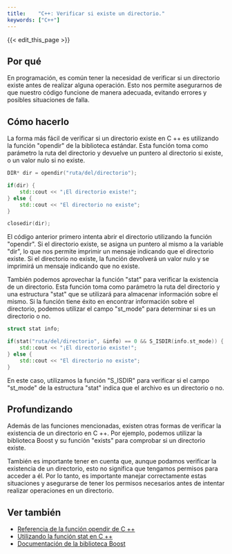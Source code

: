 ```yaml
---
title:    "C++: Verificar si existe un directorio."
keywords: ["C++"]
---
```


{{< edit_this_page >}}

## Por qué

En programación, es común tener la necesidad de verificar si un directorio existe antes de realizar alguna operación. Esto nos permite asegurarnos de que nuestro código funcione de manera adecuada, evitando errores y posibles situaciones de falla.

## Cómo hacerlo

La forma más fácil de verificar si un directorio existe en C ++ es utilizando la función "opendir" de la biblioteca estándar. Esta función toma como parámetro la ruta del directorio y devuelve un puntero al directorio si existe, o un valor nulo si no existe.

```C++
DIR* dir = opendir("ruta/del/directorio");

if(dir) {
    std::cout << "¡El directorio existe!";
} else {
    std::cout << "El directorio no existe";
}

closedir(dir);
```

El código anterior primero intenta abrir el directorio utilizando la función "opendir". Si el directorio existe, se asigna un puntero al mismo a la variable "dir", lo que nos permite imprimir un mensaje indicando que el directorio existe. Si el directorio no existe, la función devolverá un valor nulo y se imprimirá un mensaje indicando que no existe.

También podemos aprovechar la función "stat" para verificar la existencia de un directorio. Esta función toma como parámetro la ruta del directorio y una estructura "stat" que se utilizará para almacenar información sobre el mismo. Si la función tiene éxito en encontrar información sobre el directorio, podemos utilizar el campo "st_mode" para determinar si es un directorio o no.

```C++
struct stat info;

if(stat("ruta/del/directorio", &info) == 0 && S_ISDIR(info.st_mode)) {
    std::cout << "¡El directorio existe!";
} else {
    std::cout << "El directorio no existe";
}
```

En este caso, utilizamos la función "S_ISDIR" para verificar si el campo "st_mode" de la estructura "stat" indica que el archivo es un directorio o no.

## Profundizando

Además de las funciones mencionadas, existen otras formas de verificar la existencia de un directorio en C ++. Por ejemplo, podemos utilizar la biblioteca Boost y su función "exists" para comprobar si un directorio existe.

También es importante tener en cuenta que, aunque podamos verificar la existencia de un directorio, esto no significa que tengamos permisos para acceder a él. Por lo tanto, es importante manejar correctamente estas situaciones y asegurarse de tener los permisos necesarios antes de intentar realizar operaciones en un directorio.

## Ver también

- [Referencia de la función opendir de C ++](https://www.cplusplus.com/reference/cstdio/opendir/)
- [Utilizando la función stat en C ++](https://www.tutorialspoint.com/c_standard_library/c_function_stat.htm)
- [Documentación de la biblioteca Boost](https://www.boost.org/)